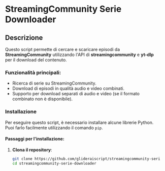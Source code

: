 # StreamingCommunity Serie Downloader

## Descrizione
Questo script permette di cercare e scaricare episodi da **StreamingCommunity** utilizzando l'API di **streamingcommunity** e **yt-dlp** per il download del contenuto. 

### Funzionalità principali:
- Ricerca di serie su StreamingCommunity.
- Download di episodi in qualità audio e video combinati.
- Supporto per download separati di audio e video (se il formato combinato non è disponibile).

### Installazione
Per eseguire questo script, è necessario installare alcune librerie Python. Puoi farlo facilmente utilizzando il comando `pip`.

#### Passaggi per l'installazione:

1. **Clona il repository**:
   ```bash
   git clone https://github.com/glideraiscript/streamingcommunity-serie-downloader.git
   cd streamingcommunity-serie-downloader
